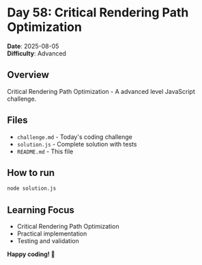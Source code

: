 # Day 58: Critical Rendering Path Optimization

**Date**: 2025-08-05  
**Difficulty**: Advanced

## Overview
Critical Rendering Path Optimization - A advanced level JavaScript challenge.

## Files
- `challenge.md` - Today's coding challenge
- `solution.js` - Complete solution with tests
- `README.md` - This file

## How to run
```bash
node solution.js
```

## Learning Focus
- Critical Rendering Path Optimization
- Practical implementation
- Testing and validation

**Happy coding! 🚀**
